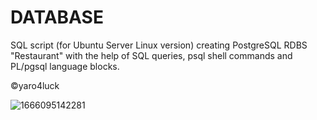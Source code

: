 # DATABASE
SQL script (for Ubuntu Server Linux version) creating PostgreSQL RDBS "Restaurant" with the help of SQL queries, psql shell commands and PL/pgsql language blocks.

:copyright:yaro4luck

![1666095142281](https://user-images.githubusercontent.com/112153257/199541707-1adae83a-de3a-44e7-8fe2-ad6ef0a60621.jpg)

